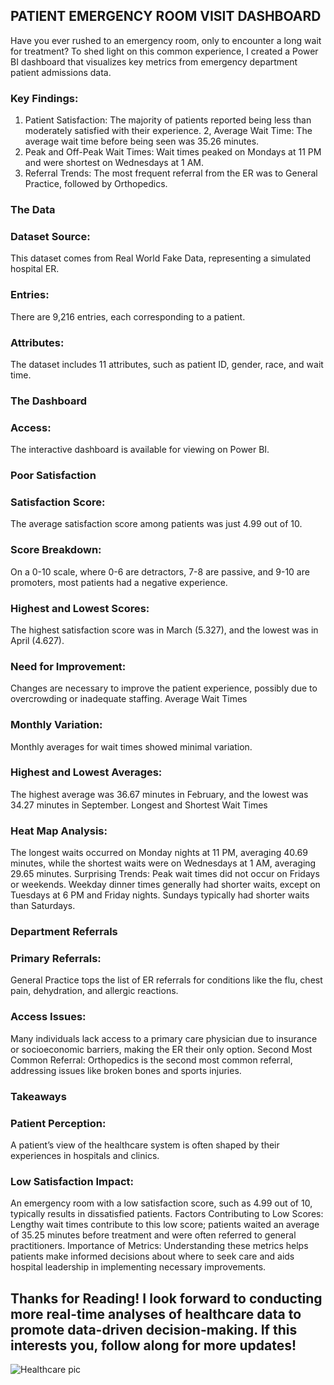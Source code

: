 ## PATIENT EMERGENCY ROOM VISIT DASHBOARD
Have you ever rushed to an emergency room, only to encounter a long wait for treatment? To shed light on this common experience, I created a Power BI dashboard that visualizes key metrics from emergency department patient admissions data.

### Key Findings:
1. Patient Satisfaction: The majority of patients reported being less than moderately satisfied with their experience.
2, Average Wait Time: The average wait time before being seen was 35.26 minutes.
3. Peak and Off-Peak Wait Times: Wait times peaked on Mondays at 11 PM and were shortest on Wednesdays at 1 AM.
4. Referral Trends: The most frequent referral from the ER was to General Practice, followed by Orthopedics.
   
### The Data
### Dataset Source: 

This dataset comes from Real World Fake Data, representing a simulated hospital ER.

### Entries: 
There are 9,216 entries, each corresponding to a patient.
### Attributes:
The dataset includes 11 attributes, such as patient ID, gender, race, and wait time.
### The Dashboard
### Access:
The interactive dashboard is available for viewing on Power BI.
### Poor Satisfaction
### Satisfaction Score: 
The average satisfaction score among patients was just 4.99 out of 10.
### Score Breakdown: 
On a 0-10 scale, where 0-6 are detractors, 7-8 are passive, and 9-10 are promoters, most patients had a negative experience.
### Highest and Lowest Scores: 
The highest satisfaction score was in March (5.327), and the lowest was in April (4.627).
### Need for Improvement: 
Changes are necessary to improve the patient experience, possibly due to overcrowding or inadequate staffing.
Average Wait Times
### Monthly Variation: 
Monthly averages for wait times showed minimal variation.
### Highest and Lowest Averages: 
The highest average was 36.67 minutes in February, and the lowest was 34.27 minutes in September.
Longest and Shortest Wait Times
### Heat Map Analysis:
The longest waits occurred on Monday nights at 11 PM, averaging 40.69 minutes, while the shortest waits were on Wednesdays at 1 AM, averaging 29.65 minutes.
Surprising Trends: Peak wait times did not occur on Fridays or weekends. Weekday dinner times generally had shorter waits, except on Tuesdays at 6 PM and Friday nights. Sundays typically had shorter waits than Saturdays.
### Department Referrals
### Primary Referrals: 
General Practice tops the list of ER referrals for conditions like the flu, chest pain, dehydration, and allergic reactions.
### Access Issues: 
Many individuals lack access to a primary care physician due to insurance or socioeconomic barriers, making the ER their only option.
Second Most Common Referral: Orthopedics is the second most common referral, addressing issues like broken bones and sports injuries.
### Takeaways
### Patient Perception: 
A patient’s view of the healthcare system is often shaped by their experiences in hospitals and clinics.
### Low Satisfaction Impact: 
An emergency room with a low satisfaction score, such as 4.99 out of 10, typically results in dissatisfied patients.
Factors Contributing to Low Scores: Lengthy wait times contribute to this low score; patients waited an average of 35.25 minutes before treatment and were often referred to general practitioners.
Importance of Metrics: Understanding these metrics helps patients make informed decisions about where to seek care and aids hospital leadership in implementing necessary improvements.


## Thanks for Reading! I look forward to conducting more real-time analyses of healthcare data to promote data-driven decision-making. If this interests you, follow along for more updates!

![Healthcare pic](https://github.com/user-attachments/assets/bef2e526-8295-432f-9a71-de81246b5b68)
